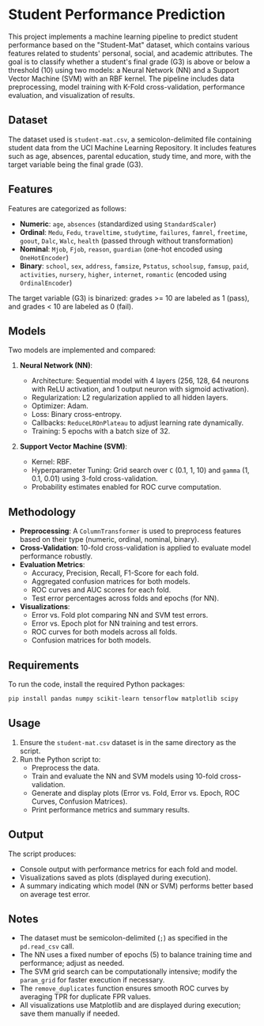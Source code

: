 # Student Performance Prediction

This project implements a machine learning pipeline to predict student performance based on the "Student-Mat" dataset, which contains various features related to students' personal, social, and academic attributes. The goal is to classify whether a student's final grade (G3) is above or below a threshold (10) using two models: a Neural Network (NN) and a Support Vector Machine (SVM) with an RBF kernel. The pipeline includes data preprocessing, model training with K-Fold cross-validation, performance evaluation, and visualization of results.

## Dataset

The dataset used is `student-mat.csv`, a semicolon-delimited file containing student data from the UCI Machine Learning Repository. It includes features such as age, absences, parental education, study time, and more, with the target variable being the final grade (G3).

## Features

Features are categorized as follows:
- **Numeric**: `age`, `absences` (standardized using `StandardScaler`)
- **Ordinal**: `Medu`, `Fedu`, `traveltime`, `studytime`, `failures`, `famrel`, `freetime`, `goout`, `Dalc`, `Walc`, `health` (passed through without transformation)
- **Nominal**: `Mjob`, `Fjob`, `reason`, `guardian` (one-hot encoded using `OneHotEncoder`)
- **Binary**: `school`, `sex`, `address`, `famsize`, `Pstatus`, `schoolsup`, `famsup`, `paid`, `activities`, `nursery`, `higher`, `internet`, `romantic` (encoded using `OrdinalEncoder`)

The target variable (G3) is binarized: grades >= 10 are labeled as 1 (pass), and grades < 10 are labeled as 0 (fail).

## Models

Two models are implemented and compared:
1. **Neural Network (NN)**:
   - Architecture: Sequential model with 4 layers (256, 128, 64 neurons with ReLU activation, and 1 output neuron with sigmoid activation).
   - Regularization: L2 regularization applied to all hidden layers.
   - Optimizer: Adam.
   - Loss: Binary cross-entropy.
   - Callbacks: `ReduceLROnPlateau` to adjust learning rate dynamically.
   - Training: 5 epochs with a batch size of 32.

2. **Support Vector Machine (SVM)**:
   - Kernel: RBF.
   - Hyperparameter Tuning: Grid search over `C` (0.1, 1, 10) and `gamma` (1, 0.1, 0.01) using 3-fold cross-validation.
   - Probability estimates enabled for ROC curve computation.

## Methodology

- **Preprocessing**: A `ColumnTransformer` is used to preprocess features based on their type (numeric, ordinal, nominal, binary).
- **Cross-Validation**: 10-fold cross-validation is applied to evaluate model performance robustly.
- **Evaluation Metrics**:
  - Accuracy, Precision, Recall, F1-Score for each fold.
  - Aggregated confusion matrices for both models.
  - ROC curves and AUC scores for each fold.
  - Test error percentages across folds and epochs (for NN).
- **Visualizations**:
  - Error vs. Fold plot comparing NN and SVM test errors.
  - Error vs. Epoch plot for NN training and test errors.
  - ROC curves for both models across all folds.
  - Confusion matrices for both models.

## Requirements

To run the code, install the required Python packages:
```bash
pip install pandas numpy scikit-learn tensorflow matplotlib scipy
```

## Usage

1. Ensure the `student-mat.csv` dataset is in the same directory as the script.
2. Run the Python script to:
   - Preprocess the data.
   - Train and evaluate the NN and SVM models using 10-fold cross-validation.
   - Generate and display plots (Error vs. Fold, Error vs. Epoch, ROC Curves, Confusion Matrices).
   - Print performance metrics and summary results.

## Output

The script produces:
- Console output with performance metrics for each fold and model.
- Visualizations saved as plots (displayed during execution).
- A summary indicating which model (NN or SVM) performs better based on average test error.

## Notes

- The dataset must be semicolon-delimited (`;`) as specified in the `pd.read_csv` call.
- The NN uses a fixed number of epochs (5) to balance training time and performance; adjust as needed.
- The SVM grid search can be computationally intensive; modify the `param_grid` for faster execution if necessary.
- The `remove_duplicates` function ensures smooth ROC curves by averaging TPR for duplicate FPR values.
- All visualizations use Matplotlib and are displayed during execution; save them manually if needed.

